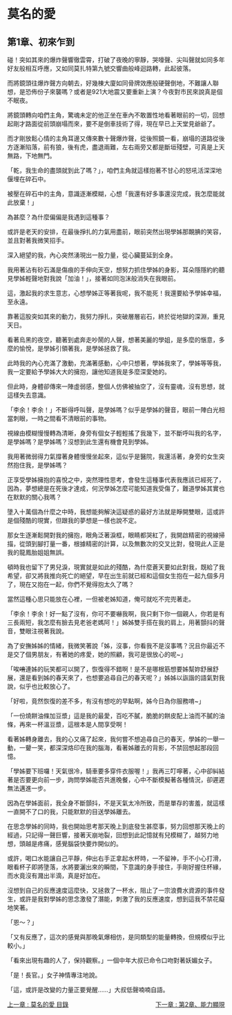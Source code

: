 # 莫名的愛
## 第1章、初來乍到

碰！突如其來的爆炸聲響徹雲霄，打破了夜晚的寧靜，哭嚎聲、尖叫聲就如同多年好友般相互呼應，又如同莫扎特第九號交響曲般峰迴路轉，此起彼落。

而將鏡頭往爆炸聲方向朝去，好幾棟大廈如同骨牌效應般硬聲倒地，不難讓人聯想，是恐佈份子來襲嗎？或者是921大地震又要重新上演？今夜對市民來說真是個不眠夜。

將鏡頭轉向咱們主角，驚魂未定的他正坐在車內不敢置性地看著眼前的一切，回想起剛才路面從前頭崩塌而來，要不是倒車技術了得，現在早已上天堂見爺爺了。

而才剛放鬆心情的主角耳邊又傳來數十聲爆炸聲，從後照鏡一看，崩塌的道路從後方逐漸陷落，前有狼，後有虎，盡退兩難，左右兩旁又都是斷垣殘壁，可真是上天無路，下地無門。

「乾，我生命的盡頭就到此了嗎？」，咱們主角就這樣抱著不甘心的怒吼活深深地偃埋在碎石中。

被壓在碎石中的主角，意識逐漸模糊，心想「我還有好多事還沒完成，我怎麼能就此放棄！」

為甚麼？為什麼偏偏是我遇到這種事？

或許是老天的安排，在最後掙扎的力氣用盡前，眼前突然出現學姊那靦腆的笑容，並且對著我微笑招手。

深入絕望的我，內心突然湧現出一股力量，從心臟蔓延到全身。

我用著沾有砂石滿是傷痕的手伸向天空，想努力抓住學姊的身影，耳朵隱隱約約聽見學姊輕聲地對我說「加油！」，接著如同泡沫般消失在我眼前。

這，激起我的求生意志，心想學姊正等著我呢，我不能死！我還要給予學姊幸福，至永遠。

靠著這股突如其來的動力，我努力掙扎，突破層層岩石，終於從地獄的深淵，重見天日。

看著烏黑的夜空，聽著到處奔走吵鬧的人聲，想著美麗的學姐，是多麼的愜意，多麼的愉悅，是學姊引領著我，是學姊拯救了我。

此時我的內心充滿了激動，充滿著感動，心中只想著，學姊我來了，學姊等等我，我一定要給予學姊大大的擁抱，讓他知道我是多麼深愛她的。

但此時，身體卻傳來一陣虛弱感，整個人仿佛被抽空了，沒有靈魂，沒有思想，就這樣失去意識。

「李余！李余！」不斷得呼叫聲，是學姊嗎？似乎是學姊的聲音，眼前一陣白光相當刺眼，一時之間看不清眼前的事物。

視線由模糊慢慢轉為清晰，身旁有個女子輕輕搖了我幾下，並不斷呼叫我的名字，是學姊嗎？是學姊嗎？沒想到此生還有機會見到學姊。

我用著微弱得力氣撐著身體慢慢坐起來，這似乎是醫院，我還活著，身旁的女生突然抱住我，是學姊嗎？

正享受學姊擁抱的喜悅之中，突然理性思考，會發生這種事代表我應該已經死了，因為，夢想總是在死後才達成，何況學姊怎麼可能知道我受傷了，難道學姊其實也在默默的關心我嗎？

墬入十萬個為什麼之中時，我想能夠解決這疑惑的最好方法就是睜開雙眼，這或許是個殘酷的現實，但跟我的夢想是一樣也說不定。

那女生逐漸鬆開對我的擁抱，眼角泛著淚框，眼睛都哭紅了，我開啟精密的視線掃描，從頭到腳打量一番，根據精密的計算，以及無數次的交叉比對，發現此人正是我的龍鳳胎姐姐無誤。

頓時我也留下了男兒淚，現實就是如此的殘酷，為什麼蒼天要如此對我，既給了我希望，卻又將我推向死亡的絕望，早在出生前就已經和這個女生抱在一起九個多月了，現在又抱在一起，你們不覺得抱太久了嗎？

當然這種心思只能放在心裡，一但被老姊知道，俺可就吃不完兜著走。

「李余！李余！好一點了沒有，你可不要嚇我啊，我只剩下你一個親人，你若是有三長兩短，我怎麼有臉去見老爸老媽阿！」姊姊雙手搭在我的肩上，用著顫抖的聲音，雙眼注視著我說。

為了安撫姊姊的情緒，我微笑著說「姊，沒事，你看我不是沒事嗎？況且你最近不是交了個男朋友，有著她的疼愛，她的照顧，我可是很放心的呢~」

「唉~~唷~~連姊的玩笑都可以開了，恢復得不錯啊！是不是哪根筋想要姊幫妳舒展舒展，還是看到姊的春天來了，也想要追尋自己的春天呢？」姊姊以詼諧的語氣對我說，似乎也比較放心了。

「好啦，竟然恢復的差不多，有沒有想吃的早點啊，姊今日為你服務唷~」

「一份燒餅油條加豆漿」這是我的最愛，百吃不膩，脆脆的餅皮配上油而不膩的油條，再來一杯溫豆漿，這根本是人間享受啊！

看著姊轉身離去，我的心又痛了起來，我何嘗不想追尋自己的春天，學姊的一舉一動，一顰一笑，都深深烙印在我的腦海，看著姊離去的背影，不禁回想起那段回憶。

「學姊要下班囉！天氣很冷，騎車要多穿件衣服喔！」我再三叮嚀著，心中卻糾結著是否要更向前一步，詢問學姊能否共進晚餐，心中不斷模擬著各種情況，卻遲遲無法邁進一步。

因為在學姊面前，我全身不斷顫抖，不是天氣太冷所致，而是單存的害羞，就這樣一直開不了口的我，只能默默的目送學姊離去。

在思念學姊的同時，我也開始思考那天晚上到底發生甚麼事，努力回想那天晚上的經過，只記得一聲巨響，接著天崩地裂，回想到此記憶就有兒模糊了，越努力地想，頭越是疼痛，感覺腦袋快要炸開似的。

或許，喝口水能讓自己平靜，伸出右手正拿起水杯時，一不留神，手不小心打滑，眼看杯子即將墬落，水將要灑出來的瞬間，下意識的身手接住，手剛好握住杯緣，而水竟沒有濺出半滴，真是好加在。

沒想到自己的反應速度這麼快，又拯救了一杯水，阻止了一宗浪費水資源的事件發生，或許是我對學姊的思念激發了潛能，刺激了我的反應速度，想到這我不禁花癡地笑著。

「恩〜？」

「又有反應了，這次的感覺與那晚氣爆相仿，是同類型的能量轉換，但規模似乎比較小。」

「看來出現有趣的人了，保持觀察。」一個中年大叔已命令口吻對著妖媚女子。

「是！長官。」女子神情專注地說。

「這，或許是改變的力量正要覺醒……」大叔低聲喃喃自語。

<div>
    <div style="float:left;">
        <a href="/小說/莫名的愛/" class="current-tab">上一章 : 莫名的愛 目錄</a>
    </div>
    <div style="float:right;">
        <a href="/小說/莫名的愛/第2章、能力顯現" class="current-tab">下一章 : 第2章、能力顯現</a>
    </div>
</div>